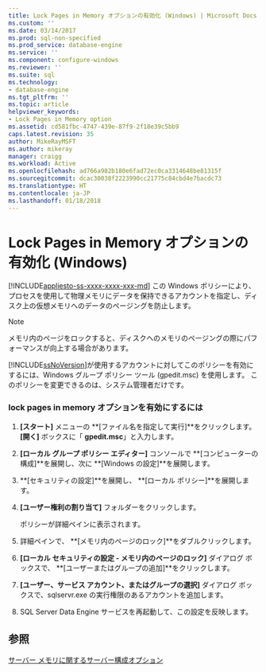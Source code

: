 ```yaml
---
title: Lock Pages in Memory オプションの有効化 (Windows) | Microsoft Docs
ms.custom: ''
ms.date: 03/14/2017
ms.prod: sql-non-specified
ms.prod_service: database-engine
ms.service: ''
ms.component: configure-windows
ms.reviewer: ''
ms.suite: sql
ms.technology:
- database-engine
ms.tgt_pltfrm: ''
ms.topic: article
helpviewer_keywords:
- Lock Pages in Memory option
ms.assetid: cd581fbc-4747-439e-87f9-2f18e39c5bb9
caps.latest.revision: 35
author: MikeRayMSFT
ms.author: mikeray
manager: craigg
ms.workload: Active
ms.openlocfilehash: ad766a982b180e6fad72ec0ca3314648be81315f
ms.sourcegitcommit: dcac30038f2223990cc21775c84cbd4e7bacdc73
ms.translationtype: HT
ms.contentlocale: ja-JP
ms.lasthandoff: 01/18/2018
---
```

# <a name="enable-the-lock-pages-in-memory-option-windows"></a>Lock Pages in Memory オプションの有効化 (Windows)
[!INCLUDE[appliesto-ss-xxxx-xxxx-xxx-md](../../includes/appliesto-ss-xxxx-xxxx-xxx-md.md)] この Windows ポリシーにより、プロセスを使用して物理メモリにデータを保持できるアカウントを指定し、ディスク上の仮想メモリへのデータのページングを防止します。  
  
> [!NOTE]  
>  メモリ内のページをロックすると、ディスクへのメモリのページングの際にパフォーマンスが向上する場合があります。  
  
 [!INCLUDE[ssNoVersion](../../includes/ssnoversion-md.md)]が使用するアカウントに対してこのポリシーを有効にするには、Windows グループ ポリシー ツール (gpedit.msc) を使用します。 このポリシーを変更できるのは、システム管理者だけです。  
  
### <a name="to-enable-the-lock-pages-in-memory-option"></a>lock pages in memory オプションを有効にするには  
  
1.  **[スタート]** メニューの **[ファイル名を指定して実行]**をクリックします。 **[開く]** ボックスに「 **gpedit.msc**」と入力します。  
  
2.  **[ローカル グループ ポリシー エディター]** コンソールで **[コンピューターの構成]**を展開し、次に **[Windows の設定]**を展開します。  
  
3.  **[セキュリティの設定]**を展開し、 **[ローカル ポリシー]**を展開します。  
  
4.  **[ユーザー権利の割り当て]** フォルダーをクリックします。  
  
     ポリシーが詳細ペインに表示されます。  
  
5.  詳細ペインで、 **[メモリ内のページのロック]**をダブルクリックします。  
  
6.  **[ローカル セキュリティの設定 - メモリ内のページのロック]** ダイアログ ボックスで、 **[ユーザーまたはグループの追加]**をクリックします。  
  
7.  **[ユーザー、サービス アカウント、またはグループの選択]** ダイアログ ボックスで、sqlservr.exe の実行権限のあるアカウントを追加します。  
  
8.  SQL Server Data Engine サービスを再起動して、この設定を反映します。
  
## <a name="see-also"></a>参照  
 [サーバー メモリに関するサーバー構成オプション](../../database-engine/configure-windows/server-memory-server-configuration-options.md)  
  
  
